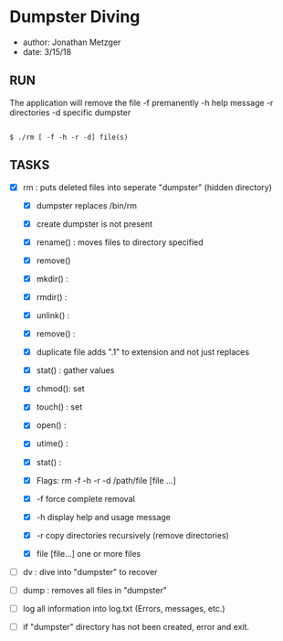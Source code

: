# Dumpster Diving
* author: Jonathan Metzger
* date: 3/15/18

## RUN

The application will remove the file
 -f premanently
 -h help message
 -r directories
 -d specific dumpster

```

$ ./rm [ -f -h -r -d] file(s)

```

## TASKS

- [x] rm : puts deleted files into seperate "dumpster" (hidden directory)

	- [x] dumpster replaces /bin/rm
	- [x] create dumpster is not present
	- [x] rename() : moves files to directory specified
	- [x] remove()
	- [x] mkdir() :
	- [x] rmdir() :
	- [x] unlink() : 
	- [x] remove() :
	- [x] duplicate file adds ".1" to extension and not just replaces
	- [x] stat() : gather values 
	- [x] chmod(): set
	- [x] touch() : set
	- [x] open() :
	- [x] utime() :
	- [x] stat() :

	- [x] Flags: rm -f -h -r -d /path/file [file ...]
	- [x] -f force complete removal
	- [x] -h display help and usage message
	- [x] -r copy directories recursively (remove directories)
	- [x] file [file...] one or more files

- [ ] dv : dive into "dumpster" to recover 


- [ ] dump : removes all files in "dumpster"

- [ ] log all information into log.txt (Errors, messages, etc.)
- [ ] if "dumpster" directory has not been created, error and exit.
